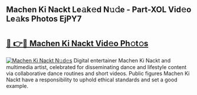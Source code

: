 ## Machen Ki Nackt Le𝚊k𝚎d N𝚞𝚍e - Part-XOL Vid𝚎o Le𝚊ks Photos EjPY7

# <h2><a href="http://fbaawew.evod.top/?m=Machen+Ki+Nackt">🔗 👉🔴 Machen Ki Nackt Vid𝚎o Ph𝚘t𝚘s</a></h2>

[![Machen Ki Nackt N𝚞d𝚎s](https://i.imgur.com/8V9OHl7.gif)](http://fbaawew.evod.top/?m=Machen+Ki+Nackt)
Digital entertainer Machen Ki Nackt and multimedia artist, celebrated for disseminating dance and lifestyle content via collaborative dance routines and short videos. Public figures Machen Ki Nackt have a responsibility to uphold ethical standards and set a good example. 
